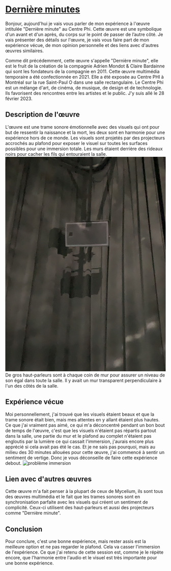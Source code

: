 # [Dernière minutes](https://phi.ca/fr/evenements/derniere-minute/)

Bonjour, aujourd'hui je vais vous parler de mon expérience à l'œuvre intitulée "Dernière minute" au Centre Phi. Cette œuvre est une symbolique d'un avant et d'un après, du corps sur le point de passer de l’autre côté. Je vais présenter des détails sur l'œuvre, je vais vous faire part de mon expérience vécue, de mon opinion personnelle et des liens avec d'autres œuvres similaires.

Comme dit précédemment, cette œuvre s'appelle "Dernière minute", elle est le fruit de la création de la compagnie Adrien Mondot & Claire Bardainne qui sont les fondateurs de la compagnie en 2011. Cette œuvre multimédia temporaire a été confectionnée en 2021. Elle a été exposée au Centre PHI à Montréal sur la rue Saint-Paul O dans une salle rectangulaire. Le Centre Phi est un mélange d'art, de cinéma, de musique, de design et de technologie. Ils favorisent des rencontres entre les artistes et le public. J'y suis allé le 28 février 2023.

## Description de l'œuvre

L'œuvre est une trame sonore émotionnelle avec des visuels qui ont pour but de ressentir la naissance et la mort, les deux sont en harmonie pour une expérience hors de ce monde. Les visuels sont projetés par des projecteurs accrochés au plafond pour exposer le visuel sur toutes les surfaces possibles pour une immersion totale. Les murs étaient derrière des rideaux noirs pour cacher les fils qui entouraient la salle. ![equipement_2.JPEG](https://github.com/Ferylane/H23_V13_INSPIRATIONS_FERRANTELAMBERT/blob/main/Visite_individuelle/photo/equipement_2.JPEG)De gros haut-parleurs sont à chaque coin de mur pour assurer un niveau de son égal dans toute la salle. Il y avait un mur transparent perpendiculaire à l'un des côtés de la salle.


## Expérience vécue

Moi personnellement, j'ai trouvé que les visuels étaient beaux et que la trame sonore était bien, mais mes attentes en y allant étaient plus hautes. Ce que j'ai vraiment pas aimé, ce qui m'a déconcentré pendant un bon bout de temps de l'œuvre, c'est que les visuels n'étaient pas répartis partout dans la salle, une partie du mur et le plafond au complet n'étaient pas engloutis par la lumière ce qui cassait l'immersion, j'aurais encore plus apprécié si cela avait pas été le cas. Et je ne sais pas pourquoi, mais au milieu des 30 minutes allouées pour cette œuvre, j'ai commencé à sentir un sentiment de vertige. Donc je vous déconseille de faire cette expérience debout.
![problème immersion](https://youtube.com/shorts/CuBvksQNf-c)

## Lien avec d'autres œuvres

Cette œuvre m'a fait penser à la plupart de ceux de Mycelium, ils sont tous des œuvres multimédia et le fait que les trames sonores sont en synchronisation parfaite avec les visuels qui créent un sentiment de complicité. Ceux-ci utilisent des haut-parleurs et aussi des projecteurs comme "Dernière minute".

## Conclusion

Pour conclure, c'est une bonne expérience, mais rester assis est la meilleure option et ne pas regarder le plafond. Cela va casser l'immersion de l'expérience. Ce que j'ai retenu de cette session est, comme je le répète encore, que l'harmonie entre l'audio et le visuel est très importante pour une bonne expérience. 
